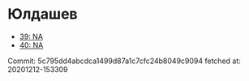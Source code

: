 # Юлдашев
- [39: NA](39.md)
- [40: NA](40.md)

Commit: 5c795dd4abcdca1499d87a1c7cfc24b8049c9094
 fetched at: 20201212-153309
